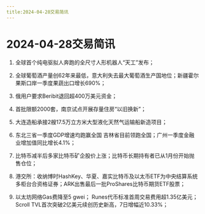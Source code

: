 ```yaml
---
title:2024-04-28交易简讯
---
```

# 2024-04-28交易简讯

1. 全球首个纯电驱拟人奔跑的全尺寸人形机器人“天工”发布；

2. 全球葡萄酒产量创62年来最低，意大利失去最大葡萄酒生产国地位；新疆霍尔果斯口岸一季度果蔬出口增长690%；

3. 俄用户要求Beribit退回超400万美元资金；

4. 首批限额2000套，南京试点开展存量住房“以旧换新”；

5. 大连造船承接2艘17.5万立方米大型液化天然气运输船新造项目；

6. 东北三省一季度GDP增速均跑赢全国 吉林省目前领跑全国；广州一季度金融业增加值同比增长4.1%；

7. 比特币减半后多家比特币矿企股价上涨；比特币长期持有者已从1月份开始抛售仓位；

8. 港交所：收纳博时HashKey、华夏、嘉实比特币及以太币ETF为中央结算系统多柜台合资格证券；ARK出售最后一批ProShares比特币期货ETF股票；

9. 以太坊网络Gas费降至5 gwei；
Runes代币标准首周交易费用超1.35亿美元；Scroll TVL首次突破2亿美元续创历史新高，7日增幅近10.33%；